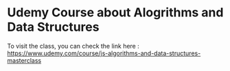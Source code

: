 # Udemy Course about Alogrithms and Data Structures
To visit the class, you can check the link here : https://www.udemy.com/course/js-algorithms-and-data-structures-masterclass
